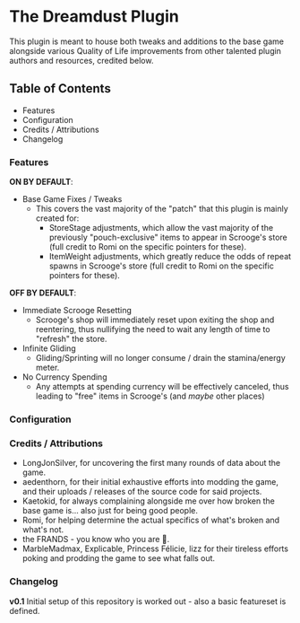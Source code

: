 # The Dreamdust Plugin
This plugin is meant to house both tweaks and additions to the base game alongside various Quality of Life improvements from other talented plugin authors and resources, credited below.

## Table of Contents
- Features
- Configuration
- Credits / Attributions
- Changelog
  
### Features
**ON BY DEFAULT**:
- Base Game Fixes / Tweaks
  - This covers the vast majority of the "patch" that this plugin is mainly created for:
    - StoreStage adjustments, which allow the vast majority of the previously "pouch-exclusive" items to appear in Scrooge's store (full credit to Romi on the specific pointers for these).
    - ItemWeight adjustments, which greatly reduce the odds of repeat spawns in Scrooge's store (full credit to Romi on the specific pointers for these).

**OFF BY DEFAULT**:
- Immediate Scrooge Resetting
  - Scrooge's shop will immediately reset upon exiting the shop and reentering, thus nullifying the need to wait any length of time to "refresh" the store.
- Infinite Gliding
  - Gliding/Sprinting will no longer consume / drain the stamina/energy meter.
- No Currency Spending
  - Any attempts at spending currency will be effectively canceled, thus leading to "free" items in Scrooge's (and _maybe_ other places)

### Configuration

### Credits / Attributions
- LongJonSiIver, for uncovering the first many rounds of data about the game.
- aedenthorn, for their initial exhaustive efforts into modding the game, and their uploads / releases of the source code for said projects.
- Kaetokid, for always complaining alongside me over how broken the base game is... also just for being good people.
- Romi, for helping determine the actual specifics of what's broken and what's not.
- the FRANDS - you know who you are 💖.
- MarbleMadmax, Explicable, Princess Félicie, lizz for their tireless efforts poking and prodding the game to see what falls out.

### Changelog
**v0.1**
Initial setup of this repository is worked out - also a basic featureset is defined.
